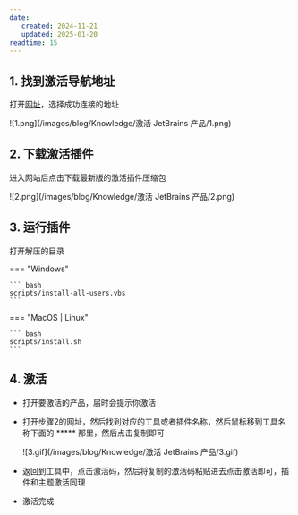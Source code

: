 ```yaml
---
date:
   created: 2024-11-21
   updated: 2025-01-20
readtime: 15
---
```


## 1. 找到激活导航地址

打开[网址](https://3.jetbra.in/)，选择成功连接的地址

<!-- more -->
<!-- 摘录结束 -->

![1.png](/images/blog/Knowledge/激活 JetBrains 产品/1.png)

## 2. 下载激活插件

进入网站后点击下载最新版的激活插件压缩包

![2.png](/images/blog/Knowledge/激活 JetBrains 产品/2.png)

## 3. 运行插件

打开解压的目录

=== "Windows"

    ``` bash
    scripts/install-all-users.vbs
    ```

=== "MacOS | Linux"

    ``` bash
    scripts/install.sh
    ```

## 4. 激活

- 打开要激活的产品，届时会提示你激活

- 打开步骤2的网址，然后找到对应的工具或者插件名称，然后鼠标移到工具名称下面的 ***** 那里，然后点击复制即可

    ![3.gif](/images/blog/Knowledge/激活 JetBrains 产品/3.gif)

- 返回到工具中，点击激活码，然后将复制的激活码粘贴进去点击激活即可，插件和主题激活同理

- 激活完成